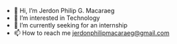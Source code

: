 - 👋 Hi, I’m Jerdon Philip G. Macaraeg
- 👀 I’m interested in Technology
- 🌱 I’m currently seeking for an internship
- 📫 How to reach me jerdonphilipmacaraeg@gmail.com
